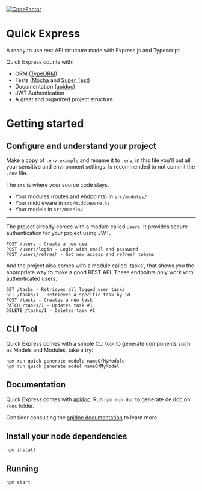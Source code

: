 [![CodeFactor](https://www.codefactor.io/repository/github/scriptaria/quick-express/badge)](https://www.codefactor.io/repository/github/scriptaria/quick-express)

# Quick Express

A ready to use rest API structure made with Express.js and Typescript.

Quick Express counts with:
 * ORM ([TypeORM](https://github.com/typeorm))
 * Tests ([Mocha](https://github.com/mochajs/mocha) and [Super Test](https://github.com/visionmedia/supertest))
 * Documentation ([apidoc](https://apidocjs.com))
 * JWT Authentication
 * A great and organized project structure.

# Getting started

## Configure and understand your project

Make a copy of `.env.example` and rename it to `.env`, in this file you'll put all your sensitive and environment settings. Is recommended to not commit the `.env` file.

The `src` is where your source code stays.
 * Your modules (routes and endpoints) in `src/modules/`
 * Your middleware in `src/middleware.ts`
 * Your models in `src/models/`

------

The project already comes with a module called `users`. It provides secure authentication for your project using JWT.

    POST /users - Create a new user
    POST /users/login - Login with email and password
    POST /users/refresh - Get new access and refresh tokens


And the project also comes with a module called 'tasks', that shows you the appropriate way to make a good REST API. These endpoints only work with authenticated users.

    GET /tasks - Retrieves all logged user tasks
    GET /tasks/1 - Retrieves a specific task by id
    POST /tasks - Creates a new task
    PATCH /tasks/1 - Updates task #1
    DELETE /tasks/1 - Deletes task #1

## CLI Tool

Quick Express comes with a simple CLI tool to generate components such as Models and Modules, take a try:

    npm run quick generate module nameOfMyModule
    npm run quick generate model nameOfMyModel

## Documentation

Quick Express comes with [apidoc](https://apidocjs.com). Run `npm run doc` to generate de doc on `/doc` folder.

Consider consulting the [apidoc documentation](https://apidocjs.com/#getting-started)  to learn more.

## Install your node dependencies

    npm install

## Running

    npm start




